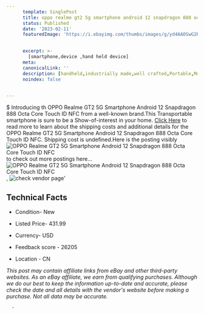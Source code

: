 ```yaml
---
      template: SinglePost
      title: oppo realme gt2 5g smartphone android 12 snapdragon 888 octa core touch id nfc
      status: Published
      date: '2023-02-11'
      featuredImage: 'https://i.ebayimg.com/thumbs/images/g/yd4AAOSwG2Rh1lyB/s-l225.jpg'
       

      excerpt: >-
        [smartphone,device ,hand held device]
      meta:
      canonicalLink: ''
      description: [handheld,industrially made,well crafted,Portable,Mobile,Compact,Convenient,Lightweight,Maneuverable,Man-portable,Miniature,Carriable,Hand-held,Light,Holdable,Transportable,Mobile device,Pocket-sized,On-the-go,Wireless,Cordless,Compact size,Convenient size, smartphone,device ,hand held device]
      noindex: false
      

---
```

$
      Introducing th OPPO Realme GT2 5G Smartphone Android 12 Snapdragon 888 Octa Core Touch ID NFC from a well-known brand.This Transportable smartphone is sure to be a Show-of-interest in your home. [Click Here](https://www.ebay.com/itm/203782979381?hash=item2f72697f35%3Ag%3Ayd4AAOSwG2Rh1lyB&mkevt=1&mkcid=1&mkrid=711-53200-19255-0&campid=%253CePNCampaignId%253E&customid=%253CreferenceId%253E&toolid=10049) to read more to learn about the shipping costs and additional details for the OPPO Realme GT2 5G Smartphone Android 12 Snapdragon 888 Octa Core Touch ID NFC. Shipping cost is undefined.Here is the posting visibly ![OPPO Realme GT2 5G Smartphone Android 12 Snapdragon 888 Octa Core Touch ID NFC](https://i.ebayimg.com/thumbs/images/g/yd4AAOSwG2Rh1lyB/s-l225.jpg) to check out more postings here... ![OPPO Realme GT2 5G Smartphone Android 12 Snapdragon 888 Octa Core Touch ID NFC](https://i.ebayimg.com/images/g/yd4AAOSwG2Rh1lyB/s-l960.jpg), ![check vendor page](https://origin-galleryplus.ebayimg.com/ws/web/203782979381_2_0_1/225x225.jpg,https://origin-galleryplus.ebayimg.com/ws/web/203782979381_3_0_1/225x225.jpg,https://origin-galleryplus.ebayimg.com/ws/web/203782979381_4_0_1/225x225.jpg,https://origin-galleryplus.ebayimg.com/ws/web/203782979381_5_0_1/225x225.jpg,https://origin-galleryplus.ebayimg.com/ws/web/203782979381_6_0_1/225x225.jpg,https://origin-galleryplus.ebayimg.com/ws/web/203782979381_7_0_1/225x225.jpg,https://origin-galleryplus.ebayimg.com/ws/web/203782979381_8_0_1/225x225.jpg)'

      

 ## Technical Facts 



     
      

 - Condition- New 


      

 - Listed Price- 431.99 


      

 - Currency- USD 


      

 - Feedback score - 26205 


      

 - Location - CN 


      
      

 *_This post may contain affiliate links from eBay and other third-party websites. As an eBay affiliate, we earn from qualifying purchases. Although we do our best to keep the information up-to-date and accurate, please check the date and all details with the vendor's website before making a purchase. Not all data may be accurate._*




      -
